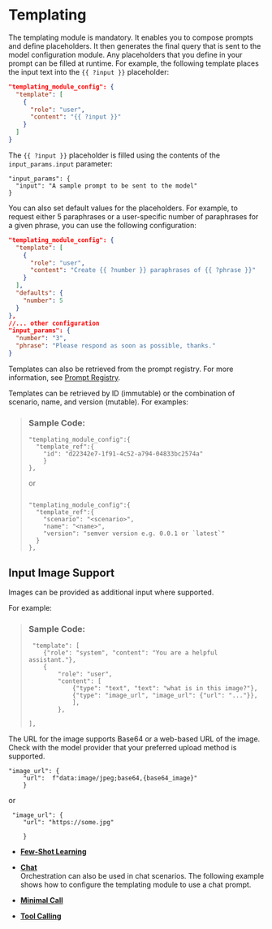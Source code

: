 <!-- loio88c5608ca13f4ae18d466947907b46e0 -->

# Templating

The templating module is mandatory. It enables you to compose prompts and define placeholders. It then generates the final query that is sent to the model configuration module. Any placeholders that you define in your prompt can be filled at runtime. For example, the following template places the input text into the `{{ ?input }}` placeholder:

```json
"templating_module_config": {
  "template": [
    {
      "role": "user",
      "content": "{{ ?input }}"
    }
  ]
}
```

The `{{ ?input }}` placeholder is filled using the contents of the `input_params.input` parameter:

```
"input_params": {
  "input": "A sample prompt to be sent to the model"
}
```

You can also set default values for the placeholders. For example, to request either 5 paraphrases or a user-specific number of paraphrases for a given phrase, you can use the following configuration:

```json
"templating_module_config": {
  "template": [
    {
      "role": "user",
      "content": "Create {{ ?number }} paraphrases of {{ ?phrase }}"
    }
  ],
  "defaults": {
    "number": 5
  }
},
//... other configuration
"input_params": {
  "number": "3",
  "phrase": "Please respond as soon as possible, thanks."
}
```

Templates can also be retrieved from the prompt registry. For more information, see [Prompt Registry](prompt-registry-5392e7d.md).

Templates can be retrieved by ID \(immutable\) or the combination of scenario, name, and version \(mutable\). For examples:

> ### Sample Code:  
> ```
> "templating_module_config":{
>   "template_ref":{
>     "id": "d22342e7-1f91-4c52-a794-04833bc2574a"
>     }
> },
> 
> ```
> 
> or
> 
> ```
> 
> "templating_module_config":{
>   "template_ref":{
>     "scenario": "<scenario>",
>     "name": "<name>",
>     "version": "semver version e.g. 0.0.1 or `latest`"
>   }
> },
> ```



<a name="loio88c5608ca13f4ae18d466947907b46e0__section_bm3_5jp_4dc"/>

## Input Image Support

Images can be provided as additional input where supported.

For example:

> ### Sample Code:  
> ```
>  "template": [
>     {"role": "system", "content": "You are a helpful assistant."},
>     {
>         "role": "user",
>         "content": [
>             {"type": "text", "text": "what is in this image?"},
>             {"type": "image_url", "image_url": {"url": "..."}},
>             ],
>         },
>       
> ],
> ```

The URL for the image supports Base64 or a web-based URL of the image. Check with the model provider that your preferred upload method is supported.

```
"image_url": {
    "url":  f"data:image/jpeg;base64,{base64_image}"
    }
```

or

```
 "image_url": {
    "url": "https://some.jpg"
    
    }
```

-   **[Few-Shot Learning](few-shot-learning-4fe47b1.md "")**  

-   **[Chat](chat-39321a9.md "Orchestration can also be used in chat scenarios. The following example shows how to configure the templating module to use a chat
		prompt.")**  
Orchestration can also be used in chat scenarios. The following example shows how to configure the templating module to use a chat prompt.
-   **[Minimal Call](minimal-call-949e773.md "")**  

-   **[Tool Calling](tool-calling-f959929.md "")**  



